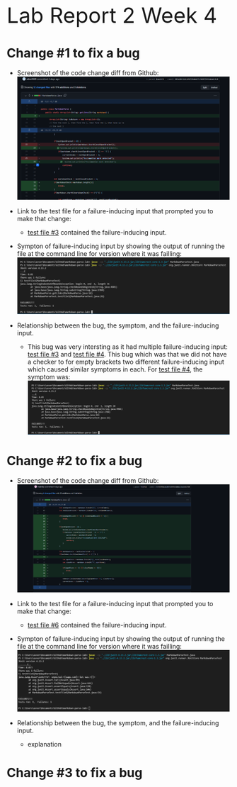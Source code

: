  <font size="12"> Lab Report 2 Week 4</font>

# Change #1 to fix a bug

* Screenshot of the code change diff from Github: ![Image](ss4lab1.PNG)

* Link to the test file for a failure-inducing input that prompted you to make that change:
  * [test file #3](test-file3.md) contained the failure-inducing input. 

* Sympton of failure-inducing input by showing the output of running the file at the command line for version where it was failling: ![Image](ss4lab2.PNG)

* Relationship between the bug, the symptom, and the failure-inducing input.
  * This bug was very intersting as it had multiple failure-inducing input: [test file #3](test-file3.md) and  [test file #4](test-file4.md). This bug which was that we did not have a checker to for empty brackets two different failure-inducing input which caused similar symptoms in each. For [test file #4](test-file4.md), the symptom was: ![Image](ss4Lab3.PNG)

# Change #2 to fix a bug

* Screenshot of the code change diff from Github: ![Image](ss4Lab4.PNG)

* Link to the test file for a failure-inducing input that prompted you to make that change:
  * [test file #6](test-file6.md) contained the failure-inducing input. 

* Sympton of failure-inducing input by showing the output of running the file at the command line for version where it was failling: ![Image](ss4Lab5.PNG)

* Relationship between the bug, the symptom, and the failure-inducing input.
  * explanation


# Change #3 to fix a bug

